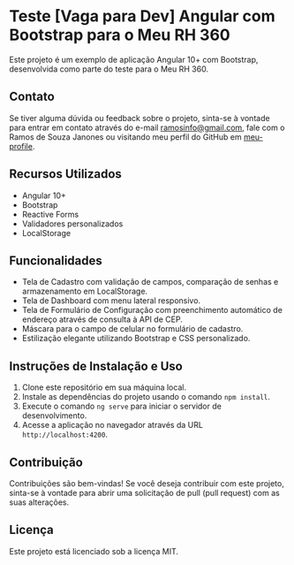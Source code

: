 # Teste [Vaga para Dev] Angular com Bootstrap para o Meu RH 360

Este projeto é um exemplo de aplicação Angular 10+ com Bootstrap, desenvolvida como parte do teste para o Meu RH 360.

## Contato

Se tiver alguma dúvida ou feedback sobre o projeto, sinta-se à vontade para entrar em contato através do e-mail ramosinfo@gmail.com, fale com o Ramos de Souza Janones ou visitando meu perfil do GitHub em [meu-profile](https://github.com/RamosJSouza).

## Recursos Utilizados

- Angular 10+
- Bootstrap
- Reactive Forms
- Validadores personalizados
- LocalStorage

## Funcionalidades

- Tela de Cadastro com validação de campos, comparação de senhas e armazenamento em LocalStorage.
- Tela de Dashboard com menu lateral responsivo.
- Tela de Formulário de Configuração com preenchimento automático de endereço através de consulta à API de CEP.
- Máscara para o campo de celular no formulário de cadastro.
- Estilização elegante utilizando Bootstrap e CSS personalizado.

## Instruções de Instalação e Uso

1. Clone este repositório em sua máquina local.
2. Instale as dependências do projeto usando o comando `npm install`.
3. Execute o comando `ng serve` para iniciar o servidor de desenvolvimento.
4. Acesse a aplicação no navegador através da URL `http://localhost:4200`.

## Contribuição

Contribuições são bem-vindas! Se você deseja contribuir com este projeto, sinta-se à vontade para abrir uma solicitação de pull (pull request) com as suas alterações.

## Licença

Este projeto está licenciado sob a licença MIT. 

